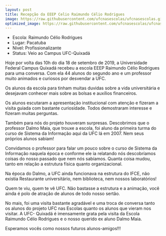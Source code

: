 ```yaml
---
layout: post
title: Recepção da EEEP Celio Raimundo Célio Rodrigues
image: https://raw.githubusercontent.com/ufcnasescolas/ufcnasescolas.github.io/master/base/103/__capa.jpg
optimized_image: https://raw.githubusercontent.com/ufcnasescolas/ufcnasescolas.github.io/master/thumb/103.jpg
---
```



- Escola: Raimundo Célio Rodrigues
- Lugar: Pacatuba
- Nível:  Profissionalizante
- Status: Veio ao Campus UFC-Quixadá

Hoje por volta das 10h do dia 18 de setembro de 2019, a Universidade Federal Campus Quixadá recebeu a escola EEEP Raimundo Célio Rodrigues para uma conversa.  Com ela 44 alunos do segundo ano e um professor  muito animados e curiosos por desvendar a UFC.

Os alunos da escola para tinham muitas duvidas sobre a vida universitária e desejavam conhecer mais sobre as bolsas e auxílios financeiros.

Os alunos escutaram a apresentação institucional com atenção e fizeram a visita guiada com bastante curiosidade. Todos demostraram interesse e fizeram muitas perguntas.

Também para nós do projeto houveram surpresas. Descobrimos que o professor Dalmo Maia, que trouxe a escola, foi aluno da primeira turma do curso de Sistema da Informação aqui da UFC lá em 2007. Nem seus próprios alunos sabiam!

Convidamos o professor para falar um pouco sobre o curso de Sistema da Informação naquela época e conforme ele ia relatando nós descobríamos coisas do nosso passado que nem nós sabíamos. Quanta coisa mudou, tanto em relação a estrutura física quanto organizacional.

Na época do Dalmo, a UFC ainda funcionava na estrutura do IFCE, não existia Restaurante universitário, nem biblioteca, nem nossos laboratórios!

Quem te viu, quem te vê UFC. Não bastasse a estrutura e a animação, você ainda é polo de atração de alunos de todo nosso sertão.

No mais, foi uma visita bastante agradável e uma troca de conversa tanto os alunos do projeto UFC nas Escolas quanto os alunos que vieram nos visitar. A UFC- Quixadá é imensamente grata pela visita da Escola Raimundo Célio Rodrigues e o nosso querido ex aluno Dalmo Maia.

Esperamos vocês como nossos futuros alunos-amigos!!!


<img src="/images/2019-09-18/img1.jpeg" alt="">